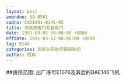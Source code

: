 ```yaml
---
layout: post
amendno: 39-0561
cadno: CAD1991-B146-05
title: 改装旅客门和勤务门
date: 1991-03-05 00:00:00 +0800
effdate: 1991-03-12 00:00:00 +0800
tag: B146
categories: 民航总局航空器适航司
author: 程辉
---
```


##适用范围:
出厂序号E1076及其后的BAE146飞机

